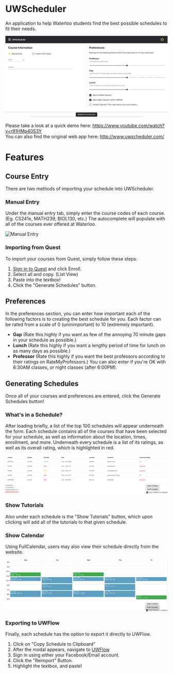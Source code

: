 # UWScheduler

An application to help Waterloo students find the best possible schedules to fit their needs.

![Landing Page](https://github.com/kevinjin77/UWScheduler-React/raw/master/src/assets/landingPage.png "Landing Page")

Please take a look at a quick demo here: <a href="https://www.youtube.com/watch?v=r91HMp40S3Y" target="_blank">https://www.youtube.com/watch?v=r91HMp40S3Y  
You can also find the original web app here: <a href="http://www.uwscheduler.com" target="_blank">http://www.uwscheduler.com/

# Features
## Course Entry
There are two methods of importing your schedule into UWScheduler.

### Manual Entry
Under the manual entry tab, simply enter the course codes of each course. (Eg. CS241e, MATH239, BIOL130, etc.)
The autocomplete will populate with all of the courses ever offered at Waterloo.

![Manual Entry](https://github.com/kevinjin77/UWScheduler-React/raw/master/src/assets/manualEntry.gif)

### Importing from Quest
To import your courses from Quest, simply follow these steps:
1. [Sign in to Quest](https://quest.pecs.uwaterloo.ca/psp/SS/?cmd=login&languageCd=ENG&) and click Enroll.
2. Select all and copy. (List View)
3. Paste into the textbox!
4. Click the "Generate Schedules" button.

## Preferences
In the preferences section, you can enter how important each of the following factors is to creating the best schedule for you.
Each factor can be rated from a scale of 0 (uninimportant) to 10 (extremely important).
- **Gap** (Rate this highly if you want as few of the annoying 70 minute gaps in your schedule as possible.)
- **Lunch** (Rate this highly if you want a lengthy period of time for lunch on as many days as possible.)
- **Professor** (Rate this highly if you want the best professors according to their ratings on RateMyProfessors.)
You can also enter if you're OK with 8:30AM classes, or night classes (after 6:00PM).

## Generating Schedules
Once all of your courses and preferences are entered, click the Generate Schedules button!

### What's in a Schedule?
After loading briefly, a list of the top 100 schedules will appear underneath the form.
Each schedule contains all of the courses that have been selected for your schedule, as well as information about the location, times, enrollment, and more.
Underneath every schedule is a list of its ratings, as well as its overall rating, which is highlighted in red.

![Sample Schedule](https://github.com/kevinjin77/UWScheduler/raw/master/img/sampleSchedule.png "Sample Schedule")

### Show Tutorials
Also under each schedule is the "Show Tutorials" button, which upon clicking will add all of the tutorials to that given schedule.

### Show Calendar
Using FullCalendar, users may also view their schedule directly from the website.

![Sample Calendar](https://github.com/kevinjin77/UWScheduler/raw/master/img/sampleCalendar.png "Sample Calendar")

### Exporting to UWFlow
Finally, each schedule has the option to export it directly to UWFlow.
1. Click on "Copy Schedule to Clipboard"
2. After the modal appears, navigate to [UWFlow](https://uwflow.com/)
3. Sign in using either your Facebook/Email account.
4. Click the "Reimport" Button.
5. Highlight the textbox, and paste!


